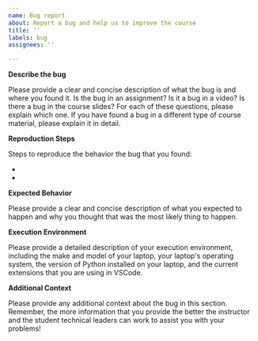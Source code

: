 ```yaml
---
name: Bug report
about: Report a bug and help us to improve the course
title: ''
labels: bug
assignees: ''

---
```


<!-- IMPORTANT: Please provide all of the requested information or the student
technical leaders and the course instructor will not be able to most effectively
help you to resolve this issue. -->

**Describe the bug**

<!-- Please replace all of the text below this bold header. -->

Please provide a clear and concise description of what the bug is and where you
found it. Is the bug in an assignment? Is it a bug in a video? Is there a bug in
the course slides? For each of these questions, please explain which one. If you
have found a bug in a different type of course material, please explain it in
detail.

**Reproduction Steps**

Steps to reproduce the behavior the bug that you found:

- <!-- Replace this text --!>
- <!-- Replace this text --!>

**Expected Behavior**

<!-- Please replace all of the text below this bold header. -->

Please provide a clear and concise description of what you expected to happen
and why you thought that was the most likely thing to happen.

**Execution Environment**

<!-- Please replace all of the text below this bold header. -->

Please provide a detailed description of your execution environment, including
the make and model of your laptop, your laptop's operating system, the version
of Python installed on your laptop, and the current extensions that you are
using in VSCode.

**Additional Context**

<!-- Please replace all of the text below this bold header. -->

Please provide any additional context about the bug in this section. Remember,
the more information that you provide the better the instructor and the student
technical leaders can work to assist you with your problems!

<!--  Encouragement: Remember, the student technical leaders and the course
instructor are committed to your success. With that said, "success" involves you
being intellectually challenged and facing and overcoming the struggles
associated with learning more about discrete structures and Python programming.
Please remember to continue to persevere and work hard even in the face of
challenges, knowing that the student technical leaders and the course instructor
will support you throughout this adventure in discrete structures and Python
programming. -->
